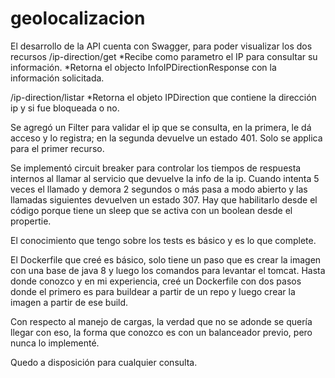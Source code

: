 # geolocalizacion

El desarrollo de la API cuenta con Swagger, para poder visualizar los dos recursos
/ip-direction/get
	*Recibe como parametro el IP para consultar su información.
	*Retorna el objecto InfoIPDirectionResponse con la información solicitada.

/ip-direction/listar
	*Retorna el objeto IPDirection que contiene la dirección ip y si fue bloqueada o no.
	
Se agregó un Filter para validar el ip que se consulta, en la primera, le dá acceso y lo registra;
en la segunda devuelve un estado 401. Solo se applica para el primer recurso.

Se implementó circuit breaker para controlar los tiempos de respuesta internos al llamar
al servicio que devuelve la info de la ip. Cuando intenta 5 veces el llamado y demora 2 segundos o más
pasa a modo abierto y las llamadas siguientes devuelven un estado 307. Hay que habilitarlo desde el código
porque tiene un sleep que se activa con un boolean desde el propertie.

El conocimiento que tengo sobre los tests es básico y es lo que complete.

El Dockerfile que creé es básico, solo tiene un paso que es crear la imagen con una base de java 8 y luego
los comandos para levantar el tomcat. Hasta donde conozco y en mi experiencia, creé un Dockerfile con dos pasos
donde el primero es para buildear a partir de un repo y luego crear la imagen a partir de ese build.

Con respecto al manejo de cargas, la verdad que no se adonde se quería llegar con eso, la forma que conozco
es con un balanceador previo, pero nunca lo implementé.

Quedo a disposición para cualquier consulta.